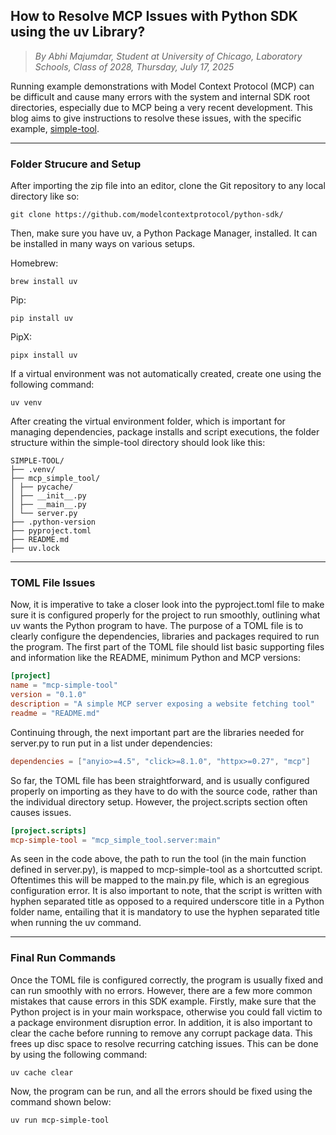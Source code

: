 ## **How to Resolve MCP Issues with Python SDK using the uv Library?**

> _By Abhi Majumdar, Student at University of Chicago, Laboratory Schools, Class of 2028, Thursday, July 17, 2025_

Running example demonstrations with Model Context Protocol (MCP) can be difficult and cause many errors with the system and internal SDK root directories, especially due to MCP being a very recent development. This blog aims to give instructions to resolve these issues, with the specific example, [simple-tool](https://github.com/modelcontextprotocol/python-sdk/tree/main/examples/servers/simple-tool). 

---

### **Folder Strucure and Setup**

After importing the zip file into an editor, clone the Git repository to any local directory like so:

```
git clone https://github.com/modelcontextprotocol/python-sdk/
```

Then, make sure you have uv, a Python Package Manager, installed. It can be installed in many ways on various setups.

Homebrew:

```
brew install uv
```

Pip:

```
pip install uv
```

PipX:

```
pipx install uv
```

If a virtual environment was not automatically created, create one using the following command:

```
uv venv
```

After creating the virtual environment folder, which is important for managing dependencies, package installs and script executions, the folder structure within the simple-tool directory should look like this:

```
SIMPLE-TOOL/
├── .venv/
├── mcp_simple_tool/
│ ├── pycache/
│ ├── __init__.py
│ ├── __main__.py
│ └── server.py
├── .python-version
├── pyproject.toml
├── README.md
├── uv.lock
```

---

### **TOML File Issues**

Now, it is imperative to take a closer look into the pyproject.toml file to make sure it is configured properly for the project to run smoothly, outlining what uv wants the Python program to have. The purpose of a TOML file is to clearly configure the dependencies, libraries and packages required to run the program. The first part of the TOML file should list basic supporting files and information like the README, minimum Python and MCP versions:

```toml
[project]
name = "mcp-simple-tool"
version = "0.1.0"
description = "A simple MCP server exposing a website fetching tool"
readme = "README.md"
```

Continuing through, the next important part are the libraries needed for server.py to run put in a list under dependencies:

```toml
dependencies = ["anyio>=4.5", "click>=8.1.0", "httpx>=0.27", "mcp"]
```

So far, the TOML file has been straightforward, and is usually configured properly on importing as they have to do with the source code, rather than the individual directory setup. However, the project.scripts section often causes issues. 

```toml
[project.scripts]
mcp-simple-tool = "mcp_simple_tool.server:main"
```

As seen in the code above, the path to run the tool (in the main function defined in server.py), is mapped to mcp-simple-tool as a shortcutted script. Oftentimes this will be mapped to the main.py file, which is an egregious configuration error. It is also important to note, that the script is written with hyphen separated title as opposed to a required underscore title in a Python folder name, entailing that it is mandatory to use the hyphen separated title when running the uv command. 

---

### **Final Run Commands**

Once the TOML file is configured correctly,  the program is usually fixed and can run smoothly with no errors. However, there are a few more common mistakes that cause errors in this SDK example. Firstly, make sure that the Python project is in your main workspace, otherwise you could fall victim to a package environment disruption error. In addition, it is also important to clear the cache before running to remove any corrupt package data. This frees up disc space to resolve recurring catching issues. This can be done by using the following command:

```
uv cache clear
```

Now, the program can be run, and all the errors should be fixed using the command shown below:

```
uv run mcp-simple-tool
```